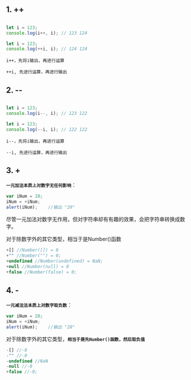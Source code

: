 ## 1. ++

## 

``` javascript
let i = 123;
console.log(i++, i); // 123 124

let i = 123;
console.log(++i, i); // 124 124
```

`i++，先将i输出，再进行运算`

`++i, 先进行运算，再进行输出`

## 2. --

## 

``` javascript
let i = 123;
console.log(i--, i); // 123 122

let i = 123;
console.log(--i, i); // 122 122
```

`i--，先将i输出，再进行运算`

`--i, 先进行运算，再进行输出`

## 3. +

**`一元加法本质上对数字无任何影响`**：

``` javascript
var iNum = 20;
iNum = +iNum;
alert(iNum);	//输出 "20"
```

尽管一元加法对数字无作用，但对字符串却有有趣的效果，会把字符串转换成数字。

对于除数字外的其它类型，相当于是Number()函数

``` javascript
+[] //Number([]) = 0
+"" //Number("") = 0;
+undefined //Number(undefined) = NaN;
+null //Number(null) = 0
+false //Number(false) = 0;
```



## 4. -

**`一元减法法本质上对数字取负数`**：

``` javascript
var iNum = 20;
iNum = +iNum;
alert(iNum);	//输出 "20"
```

对于除数字外的其它类型，**`相当于是先Number()函数，然后取负值`**

``` javascript
-[] //-0
-"" //-0
-undefined //NaN
-null //-0
+false //-0;
```

